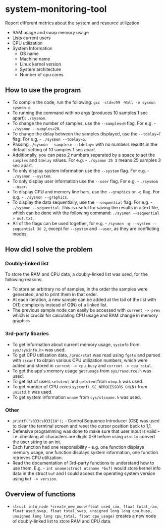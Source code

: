 # system-monitoring-tool
Report different metrics about the system and resource utilization.
  * RAM usage and swap memory usage
  * Lists current users
  * CPU utilization
  * System Information
    * OS name
    * Machine name
    * Linux kernel version
    * System architecture
    * Number of cpu cores

## How to use the program
 * To compile the code, run the following: `gcc -std=c99 -Wall -o sysmon sysmon.c`.
 * To running the command with no args (produces 10 samples 1 sec apart): `./sysmon`.
 * To change the number of samples, use the `--samples=N` flag. For e.g. - `./sysmon --samples=20`.
 * To change the delay between the samples displayed, use the `--tdelay=T` flag. For e.g. - `./sysmon --tdelay=5`.
 * Passing `./sysmon --samples= --tdelay=` with no numbers results in the default setting of 10 samples 1 sec apart.
 * Additionally, you can pass 2 numbers separated by a space to set the `samples` and `tdelay` values. For e.g. - `./sysmon 25 3` means 25 samples 3 sec apart.
 * To only display system information use the `--system` flag. For e.g. - `./sysmon --system`.
 * To only display user information use the `--user` flag. For e.g. - `./sysmon --user`.
 * To display CPU and memory line bars, use the `--graphics` or `-g` flag. For e.g. - `./sysmon --graphics`.
 * To display the data sequentially, use the `--sequential` flag. For e.g. - `./sysmon --sequential`. This is useful for saving the results in a text file, which can be done with the following command: `./sysmon --sequential > out.txt`.
 * All of the flags can be used together, for e.g. - `/sysmon -g --system --sequential 30 2`, except for `--system` and `--user`, as they are conflicting modes.

## How did I solve the problem

### Doubly-linked list
To store the RAM and CPU data, a doubly-linked list was used, for the following reasons:
 * To store an arbitrary no of samples, in the order the samples were generated, and to print them in that order.
 * At each iteration, a new sample can be added at the tail of the list with O(1) complexity instead of O(N) of a linked list.
 * The previous sample node can easily be accessed with `current -> prev` which is crucial for calculating CPU usage and RAM change in memory graphics.

### 3rd-party libaries
 * To get information about current memory usage, `sysinfo` from `sys/sysinfo.h>` was used.
 * To get CPU utilization data, `/proc/stat` was read using `fgets` and parsed with `sscanf` to obtain various CPU utilization numbers, which were added and stored in `current -> cpu_busy` and `current -> cpu_total`.
 * To get the app's memory usage `getrusage` from `sys/resource.h` was used.
 * To get list of users `setutent` and `getutent`from `utmp.h` was used.
 * To get number of CPU cores `sysconf(_SC_NPROCESSORS_ONLN)` from `unistd.h` was used.
 * To get system information `uname` from `sys/utsname.h` was used.

### Other
 * `printf("\033c\033[1H");` - Control Sequence Introducer (CSI) was used to clear the terminal screen and reset the cursor position back to 1,1.
 * Defensive programming was done to make sure that user input is valid - i.e. checking all characters are digits 0-9 before using `atoi` to convert the user string to an int.
 * Each function had one responsibility - e.g. one function displays memory usage, one function displays system information, one function retrieves CPU utilization.
 * Read the documentation of 3rd-party functions to understand how to use them. E.g. - `int uname(struct utsname *buf)` would store kernel info data in the struct `buf` and I could access the operating system version using `buf -> version`.

## Overview of functions
 * `struct info_node *create_new_node(float used_ram, float total_ram, float used_swap, float total_swap, unsigned long long cpu_busy, unsigned long long cpu_total, float cpu_usage)` creates a new node of doubly-linked list to store RAM and CPU data.
